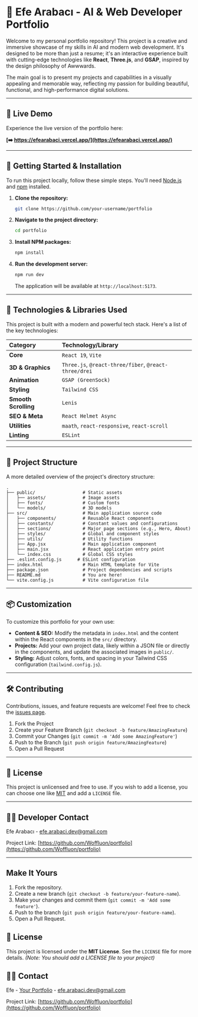 # 🌟 Efe Arabacı - AI & Web Developer Portfolio

Welcome to my personal portfolio repository! This project is a creative and immersive showcase of my skills in AI and modern web development. It's designed to be more than just a resume; it's an interactive experience built with cutting-edge technologies like **React**, **Three.js**, and **GSAP**, inspired by the design philosophy of Awwwards.

The main goal is to present my projects and capabilities in a visually appealing and memorable way, reflecting my passion for building beautiful, functional, and high-performance digital solutions.

---

## 🚀 Live Demo

Experience the live version of the portfolio here:

**[➡️ https://efearabaci.vercel.app/](https://efearabaci.vercel.app/)**

---

## 🔧 Getting Started & Installation

To run this project locally, follow these simple steps. You'll need [Node.js](https://nodejs.org/) and [npm](https://www.npmjs.com/) installed.

1.  **Clone the repository:**
    ```bash
    git clone https://github.com/your-username/portfolio
    ```

2.  **Navigate to the project directory:**
    ```bash
    cd portfolio
    ```

3.  **Install NPM packages:**
    ```bash
    npm install
    ```

4.  **Run the development server:**
    ```bash
    npm run dev
    ```
    The application will be available at `http://localhost:5173`.

---

## 🧠 Technologies & Libraries Used

This project is built with a modern and powerful tech stack. Here's a list of the key technologies:

| Category | Technology/Library |
| :--- | :--- |
| **Core** | `React 19`, `Vite` |
| **3D & Graphics** | `Three.js`, `@react-three/fiber`, `@react-three/drei` |
| **Animation** | `GSAP (GreenSock)` |
| **Styling** | `Tailwind CSS` |
| **Smooth Scrolling** | `Lenis` |
| **SEO & Meta** | `React Helmet Async` |
| **Utilities** | `maath`, `react-responsive`, `react-scroll` |
| **Linting** | `ESLint` |

---

## 📁 Project Structure

A more detailed overview of the project's directory structure:

```
.
├── public/                  # Static assets
│   ├── assets/              # Image assets
│   ├── fonts/               # Custom fonts
│   └── models/              # 3D models
├── src/                     # Main application source code
│   ├── components/          # Reusable React components
│   ├── constants/           # Constant values and configurations
│   ├── sections/            # Major page sections (e.g., Hero, About)
│   ├── styles/              # Global and component styles
│   ├── utils/               # Utility functions
│   ├── App.jsx              # Main application component
│   ├── main.jsx             # React application entry point
│   └── index.css            # Global CSS styles
├── .eslint.config.js      # ESLint configuration
├── index.html               # Main HTML template for Vite
├── package.json             # Project dependencies and scripts
├── README.md                # You are here!
└── vite.config.js           # Vite configuration file
```

---

## 📦 Customization

To customize this portfolio for your own use:

-   **Content & SEO:** Modify the metadata in `index.html` and the content within the React components in the `src/` directory.
-   **Projects:** Add your own project data, likely within a JSON file or directly in the components, and update the associated images in `public/`.
-   **Styling:** Adjust colors, fonts, and spacing in your Tailwind CSS configuration (`tailwind.config.js`).

---

## 🛠️ Contributing

Contributions, issues, and feature requests are welcome! Feel free to check the [issues page](https://github.com/your-username/awwwards-portfolio/issues).

1.  Fork the Project
2.  Create your Feature Branch (`git checkout -b feature/AmazingFeature`)
3.  Commit your Changes (`git commit -m 'Add some AmazingFeature'`)
4.  Push to the Branch (`git push origin feature/AmazingFeature`)
5.  Open a Pull Request

---

## 📄 License

This project is unlicensed and free to use. If you wish to add a license, you can choose one like [MIT](https://choosealicense.com/licenses/mit/) and add a `LICENSE` file.

---

## 🙋‍♂️ Developer Contact

Efe Arabacı - [efe.arabaci.dev@gmail.com](mailto:efe.arabaci.dev@gmail.com)

Project Link: [https://github.com/Woffluon/portfolio](https://github.com/Woffluon/portfolio)

---
## Make It Yours

1.  Fork the repository.
2.  Create a new branch (`git checkout -b feature/your-feature-name`).
3.  Make your changes and commit them (`git commit -m 'Add some feature'`).
4.  Push to the branch (`git push origin feature/your-feature-name`).
5.  Open a Pull Request.

## 📄 License

This project is licensed under the **MIT License**. See the `LICENSE` file for more details. *(Note: You should add a LICENSE file to your project)*

## 🙋‍♂️ Contact

Efe - [Your Portfolio](https://efearabaci.vercel.app) - [efe.arabaci.dev@gmail.com](mailto:efe.arabaci.dev@gmail.com)

Project Link: [https://github.com/Woffluon/portfolio](https://github.com/Woffluon/portfolio)